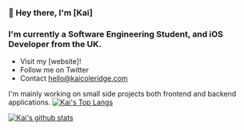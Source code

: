 ### 👋 Hey there, I'm [Kai]

### I'm currently a Software Engineering Student, and iOS Developer from the UK.
- Visit my [website]!
- Follow me on Twitter
- Contact hello@kaicoleridge.com

I'm mainly working on small side projects both frontend and backend applications.
[![Kai's Top Langs](https://github-readme-stats.vercel.app/api/top-langs/?username=kaicoleridge&layout=compact)](https://github.com/anuraghazra/github-readme-stats)

[![Kai's github stats](https://github-readme-stats.vercel.app/api?username=kaicoleridge)](https://github.com/anuraghazra/github-readme-stats)
